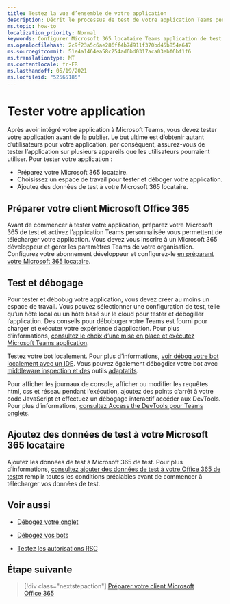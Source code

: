 ```yaml
---
title: Testez la vue d’ensemble de votre application
description: Décrit le processus de test de votre application Teams personnalisée dans Microsoft 365
ms.topic: how-to
localization_priority: Normal
keywords: Configurer Microsoft 365 locataire Teams application de test de téléchargement
ms.openlocfilehash: 2c9f23a5c6ae286ff4b7d911f370bd45b854a647
ms.sourcegitcommit: 51e4a1464ea58c254ad6bd0317aca03ebf6bf1f6
ms.translationtype: MT
ms.contentlocale: fr-FR
ms.lasthandoff: 05/19/2021
ms.locfileid: "52565185"
---
```

# <a name="test-your-app"></a>Tester votre application

Après avoir intégré votre application à Microsoft Teams, vous devez tester votre application avant de la publier. Le but ultime est d’obtenir autant d’utilisateurs pour votre application, par conséquent, assurez-vous de tester l’application sur plusieurs appareils que les utilisateurs pourraient utiliser. Pour tester votre application :

* Préparez votre Microsoft 365 locataire.
* Choisissez un espace de travail pour tester et déboger votre application.
* Ajoutez des données de test à votre Microsoft 365 locataire.

## <a name="prepare-your-microsoft-365-tenant"></a>Préparer votre client Microsoft Office 365

Avant de commencer à tester votre application, préparez votre Microsoft 365 de test et activez l’application Teams personnalisée vous permettent de télécharger votre application. Vous devez vous inscrire à un Microsoft 365 développeur et gérer les paramètres Teams de votre organisation. Configurez votre abonnement développeur et configurez-le [en préparant votre Microsoft 365 locataire](~/concepts/build-and-test/prepare-your-o365-tenant.md).

## <a name="test-and-debug"></a>Test et débogage

Pour tester et débobug votre application, vous devez créer au moins un espace de travail. Vous pouvez sélectionner une configuration de test, telle qu’un hôte local ou un hôte basé sur le cloud pour tester et débogiller l’application. Des conseils pour débobuger votre Teams est fourni pour charger et exécuter votre expérience d’application. Pour plus d’informations, [consultez le choix d’une mise en place et exécutez Microsoft Teams application](~/concepts/build-and-test/debug.md).

Testez votre bot localement. Pour plus d’informations, [voir débog votre bot localement avec un IDE](~/bots/how-to/debug/locally-with-an-ide.md). Vous pouvez également débogdier votre bot avec [middleware inspection et des](/azure/bot-service/bot-service-debug-inspection-middleware?view=azure-bot-service-4.0&tabs=csharp&preserve-view=true) outils [adaptatifs](/azure/bot-service/bot-service-debug-adaptive-tools?view=azure-bot-service-4.0&preserve-view=true). 

Pour afficher les journaux de console, afficher ou modifier les requêtes html, css et réseau pendant l’exécution, ajoutez des points d’arrêt à votre code JavaScript et effectuez un débogage interactif accéder aux DevTools. Pour plus d’informations, [consultez Access the DevTools pour Teams onglets](~/tabs/how-to/developer-tools.md). 

## <a name="add-test-data-to-your-microsoft-365-tenant"></a>Ajoutez des données de test à votre Microsoft 365 locataire

Ajoutez les données de test à Microsoft 365 de test. Pour plus d’informations, [consultez ajouter des données de test à votre Office 365 de test](~/concepts/build-and-test/test-data.md)et remplir toutes les conditions préalables avant de commencer à télécharger vos données de test.

## <a name="see-also"></a>Voir aussi

- [Débogez votre onglet](~/tabs/how-to/developer-tools.md)
 
- [Débogez vos bots](~/bots/how-to/debug/locally-with-an-ide.md)

- [Testez les autorisations RSC](~/graph-api/rsc/test-resource-specific-consent.md)

## <a name="next-step"></a>Étape suivante

> [!div class="nextstepaction"]
> [Préparer votre client Microsoft Office 365](~/concepts/build-and-test/prepare-your-o365-tenant.md)
